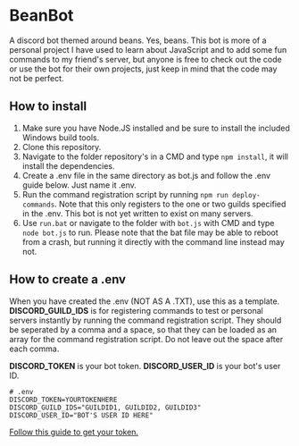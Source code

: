 # BeanBot

A discord bot themed around beans. Yes, beans. This bot is more of a personal project I have used to learn about JavaScript and to add some fun commands to my friend's server, but anyone is free to check out the code or use the bot for their own projects, just keep in mind that the code may not be perfect.

## How to install

1. Make sure you have Node.JS installed and be sure to install the included Windows build tools.
2. Clone this repository.
3. Navigate to the folder repository's in a CMD and type `npm install`, it will install the dependencies.
4. Create a .env file in the same directory as bot.js and follow the .env guide below. Just name it .env.
5. Run the command registration script by running `npm run deploy-commands`. Note that this only registers to the one or two guilds specified in the .env. This bot is not yet written to exist on many servers.
6. Use `run.bat` or navigate to the folder with `bot.js` with CMD and type `node bot.js` to run. Please note that the bat file may be able to reboot from a crash, but running it directly with the command line instead may not.

## How to create a .env

When you have created the .env (NOT AS A .TXT), use this as a template.
**DISCORD_GUILD_IDS** is for registering commands to test or personal servers instantly by running the command registration script. They should be seperated by a comma and a space, so that they can be loaded as an array for the command registration script. Do not leave out the space after each comma.

**DISCORD_TOKEN** is your bot token. **DISCORD_USER_ID** is your bot's user ID.

```env
# .env
DISCORD_TOKEN=YOURTOKENHERE
DISCORD_GUILD_IDS="GUILDID1, GUILDID2, GUILDID3"
DISCORD_USER_ID="BOT'S USER ID HERE"
```

[Follow this guide to get your token.](https://www.writebots.com/discord-bot-token/)
